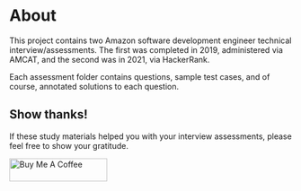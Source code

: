 # About

This project contains two Amazon software development engineer technical interview/assessments. The first was completed in 2019, administered via AMCAT, and the second was in 2021, via HackerRank.

Each assessment folder contains questions, sample test cases, and of course, annotated solutions to each question.

## Show thanks!

If these study materials helped you with your interview assessments, please feel free to show your gratitude.

<a href="https://www.buymeacoffee.com/raleighlittles" target="_blank"><img src="https://cdn.buymeacoffee.com/buttons/default-orange.png" alt="Buy Me A Coffee" height="41" width="174"></a>
